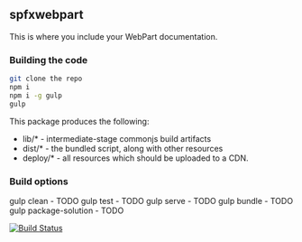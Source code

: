 ## spfxwebpart

This is where you include your WebPart documentation.

### Building the code

```bash
git clone the repo
npm i
npm i -g gulp
gulp
```

This package produces the following:

* lib/* - intermediate-stage commonjs build artifacts
* dist/* - the bundled script, along with other resources
* deploy/* - all resources which should be uploaded to a CDN.

### Build options

gulp clean - TODO
gulp test - TODO
gulp serve - TODO
gulp bundle - TODO
gulp package-solution - TODO

[![Build Status](https://dev.azure.com/myjswork/admin/_apis/build/status/Build%20Sharepoint%20Framework?branchName=master)](https://dev.azure.com/myjswork/admin/_build/latest?definitionId=3&branchName=master)
